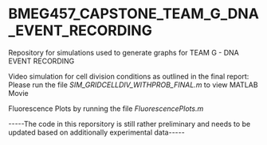 # BMEG457_CAPSTONE_TEAM_G_DNA_EVENT_RECORDING

Repository for simulations used to generate graphs for TEAM G - DNA EVENT RECORDING 

Video simulation for cell division conditions as outlined in the final report: Please run the file *SIM_GRIDCELLDIV_WITHPROB_FINAL.m* to view MATLAB Movie

Fluorescence Plots by running the file *FluorescencePlots.m*

-----The code in this reporsitory is still rather preliminary and needs to be updated based on additionally experimental data-----
